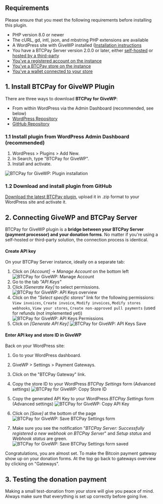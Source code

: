 ## Requirements

Please ensure that you meet the following requirements before installing this plugin.

- PHP version 8.0 or newer
- The cURL, gd, intl, json, and mbstring PHP extensions are available
- A WordPress site with GiveWP installed ([Installation instructions](https://givewp.com/getting-started/intro-to-givewp/)
- You have a BTCPay Server version 2.0.0 or later, either [self-hosted](/Deployment/README.md) or [hosted by a third-party](/Deployment/ThirdPartyHosting.md)
- [You've a registered account on the instance](./RegisterAccount.md)
- [You've a BTCPay store on the instance](./CreateStore.md)
- [You've a wallet connected to your store](./WalletSetup.md)

## 1. Install BTCPay for GiveWP Plugin

There are three ways to download **BTCPay for GiveWP**:

- From within WordPress via the Admin Dashboard (recommended, see below)
- [WordPress Repository](https://wordpress.org/plugins/btcpay-for-givewp/)
- [GitHub Repository](https://github.com/btcpayserver/givewp/releases)

### 1.1 Install plugin from WordPress Admin Dashboard (recommended)

1. WordPress > Plugins > Add New.
2. In Search, type "BTCPay for GiveWP".
3. Install and activate.

![BTCPay for GiveWP: Plugin installation](./img/givewp/btcpay-givewp-1--01-install-plugin.png)

### 1.2 Download and install plugin from GitHub

[Download the latest BTCPay plugin](https://github.com/btcpayserver/givewp/releases), upload it in .zip format to your WordPress site and activate it.


## 2. Connecting GiveWP and BTCPay Server

BTCPay for GiveWP plugin is a **bridge between your BTCPay Server (payment processor) and your donation forms**.
No matter if you're using a self-hosted or third-party solution, the connection process is identical.


#### Create API key

On your BTCPay Server instance, ideally on a separate tab:

1. Click on _[Account]_ -> _Manage Account_ on the bottom left
   ![BTCPay for GiveWP: Manage Account](./img/givewp/btcpayWooLmode2.jpg)
2. Go to the tab _"API Keys"_
3. Click _[Generate Key]_ to select permissions.
   ![BTCPay for GiveWP: API Keys overview](./img/givewp/btcpayWooLmode3.jpg)
4. Click on the _"Select specific stores"_ link for the following permissions: `View invoices`, `Create invoice`, `Modify invoices`, `Modify stores webhooks`, `View your stores`, `Create non-approved pull payments` (used for refunds (not implemented yet))
   ![BTCPay for GiveWP: API Keys Permissions](./img/givewp/btcpayWooLmode4.jpg)
5. Click on _[Generate API Key]_
   ![BTCPay for GiveWP: API Keys Save](./img/givewp/btcpayWooLmode5.jpg)

#### Enter API key and store ID in GiveWP

Back on your WordPress site:

1. Go to your WordPress dashboard. 

2. GiveWP > Settings > Payment Gateways. 

3. Click on the "BTCPay Gateway" link.

4. Copy the store ID to your WordPress _BTCPay Settings_ form (Advanced settings)
   ![BTCPay for GiveWP: Copy Store ID](./img/givewp/btcpay-wc-2--7-man-api--copy-store-id.png)
5. Copy the generated API Key to your WordPress _BTCPay Settings_ form (Advanced settings)
   ![BTCPay for GiveWP: Copy API Key](./img/givewp/btcpayWooLmode6.jpg)

6. Click on _[Save]_ at the bottom of the page
  ![BTCPay for GiveWP: Save BTCPay Settings form](./img/givewp/btcpay-wc-2--15-man-api--btcpay-settings-fill.png)
7. Make sure you see the notification "_BTCPay Server: Successfully registered a new webhook on BTCPay Server_" and _Setup status_ and _Webhook status_ are green.
   ![BTCPay for GiveWP: Save BTCPay Settings form saved](./img/givewp/btcpay-wc-2--15-man-api--btcpay-settings-save.png)

Congratulations, you are almost set. To make the Bitcoin payment gateway show up on your donation forms. At the top go back to gateways overview by clicking on "Gateways". 


## 3. Testing the donation payment

Making a small test-donation from your store will give you peace of mind.
Always make sure that everything is set up correctly before going live.
